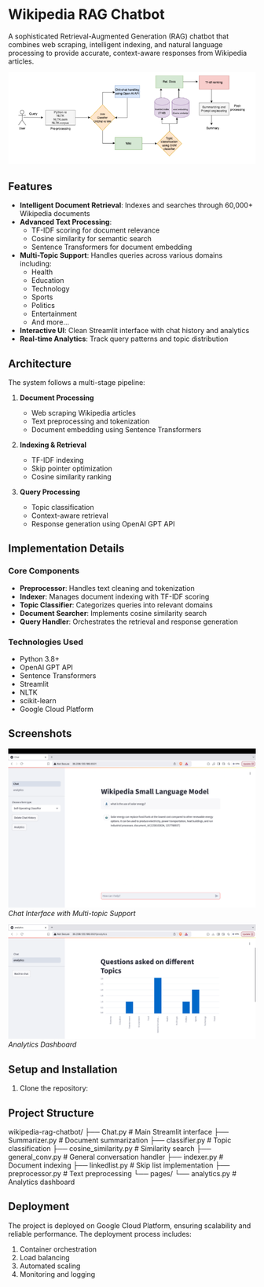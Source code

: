 # Wikipedia RAG Chatbot

A sophisticated Retrieval-Augmented Generation (RAG) chatbot that combines web scraping, intelligent indexing, and natural language processing to provide accurate, context-aware responses from Wikipedia articles.

![Project Workflow](images/workflow.png)

## Features

- **Intelligent Document Retrieval**: Indexes and searches through 60,000+ Wikipedia documents
- **Advanced Text Processing**: 
  - TF-IDF scoring for document relevance
  - Cosine similarity for semantic search
  - Sentence Transformers for document embedding
- **Multi-Topic Support**: Handles queries across various domains including:
  - Health
  - Education
  - Technology
  - Sports
  - Politics
  - Entertainment
  - And more...
- **Interactive UI**: Clean Streamlit interface with chat history and analytics
- **Real-time Analytics**: Track query patterns and topic distribution

## Architecture

The system follows a multi-stage pipeline:

1. **Document Processing**
   - Web scraping Wikipedia articles
   - Text preprocessing and tokenization
   - Document embedding using Sentence Transformers

2. **Indexing & Retrieval**
   - TF-IDF indexing
   - Skip pointer optimization
   - Cosine similarity ranking

3. **Query Processing**
   - Topic classification
   - Context-aware retrieval
   - Response generation using OpenAI GPT API

## Implementation Details

### Core Components

- **Preprocessor**: Handles text cleaning and tokenization
- **Indexer**: Manages document indexing with TF-IDF scoring
- **Topic Classifier**: Categorizes queries into relevant domains
- **Document Searcher**: Implements cosine similarity search
- **Query Handler**: Orchestrates the retrieval and response generation

### Technologies Used

- Python 3.8+
- OpenAI GPT API
- Sentence Transformers
- Streamlit
- NLTK
- scikit-learn
- Google Cloud Platform

## Screenshots

![Interface Screenshot 1](images/Interface.png)
*Chat Interface with Multi-topic Support*

![Interface Screenshot 2](images/Analytics.png)
*Analytics Dashboard*

## Setup and Installation

1. Clone the repository:

## Project Structure
wikipedia-rag-chatbot/
├── Chat.py                    # Main Streamlit interface
├── Summarizer.py             # Document summarization
├── classifier.py             # Topic classification
├── cosine_similarity.py      # Similarity search
├── general_conv.py           # General conversation handler
├── indexer.py               # Document indexing
├── linkedlist.py            # Skip list implementation
├── preprocessor.py          # Text preprocessing
└── pages/
    └── analytics.py         # Analytics dashboard


## Deployment

The project is deployed on Google Cloud Platform, ensuring scalability and reliable performance. The deployment process includes:

1. Container orchestration
2. Load balancing
3. Automated scaling
4. Monitoring and logging


